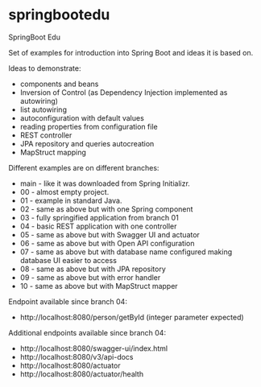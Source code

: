 # springbootedu
SpringBoot Edu

Set of examples for introduction into Spring Boot and ideas it is based on.

Ideas to demonstrate:
* components and beans
* Inversion of Control (as Dependency Injection implemented as autowiring)
* list autowiring
* autoconfiguration with default values
* reading properties from configuration file
* REST controller
* JPA repository and queries autocreation
* MapStruct mapping

Different examples are on different branches:
* main - like it was downloaded from Spring Initializr.
* 00 - almost empty project.
* 01 - example in standard Java.
* 02 - same as above but with one Spring component
* 03 - fully springified application from branch 01
* 04 - basic REST application with one controller
* 05 - same as above but with Swagger UI and actuator
* 06 - same as above but with Open API configuration
* 07 - same as above but with database name configured making database UI easier to access
* 08 - same as above but with JPA repository
* 09 - same as above but with error handler
* 10 - same as above but with MapStruct mapper

Endpoint available since branch 04:
* http://localhost:8080/person/getById (integer parameter expected) 

Additional endpoints available since branch 04:
* http://localhost:8080/swagger-ui/index.html
* http://localhost:8080/v3/api-docs
* http://localhost:8080/actuator
* http://localhost:8080/actuator/health
